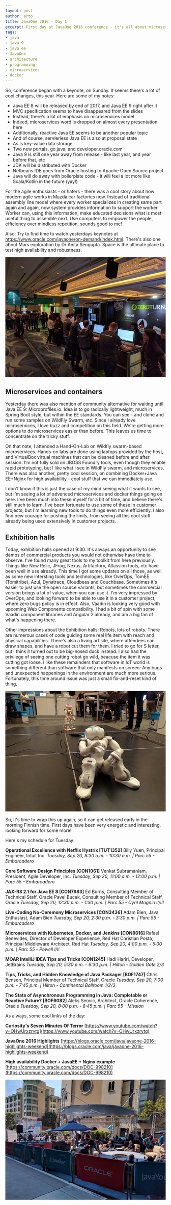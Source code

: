 ```yaml
---
layout: post
author: arto
title: JavaOne 2016 - Day 1
excerpt: First day at JavaOne 2016 conference - it's all about microservices and containers
tags:
- java
- java 9
- java ee
- JavaOne
- architecture
- programming
- microservices
- docker
---
```


So, conference began with a keynote, on Sunday. It seems there's a lot of cool changes, this year. Here are some of my notes:

- Java EE 8 will be released by end of 2017, and Java EE 9 right after it
- MVC specification seems to have disappeared from the slides
- Instead, there's a lot of emphasis on microservices model
- Indeed, microservices word is dropped on almost every presentation here
- Additionally, reactive Java EE seems to be another popular topic
- And of course, servlerless Java EE is also at proposal state
- As is key-value data storage
- Two new portals, go.java, and developer.oracle.com
- Java 9 is still one year away from release - like last year, and year before that, etc
- JDK will be distributed with Docker
- Netbeans IDE goes from Oracle hosting to Apache Open Source project
- Java will do away with boilerplate code - it will feel a lot more like Scala/Kotlin in the future (yay!)

For the agile enthusiasts - or haters - there was a cool story about how modern agile works in Mazda car factories now. Instead of traditional assembly line model where every worker specializes in creating same part again and again, now system provides information to support the worker. Worker can, using this information, make educated decisions what is most useful thing to assemble next. Use computers to empower the people, efficiency over mindless repetition, sounds good to me!

Also: Try to find time to watch yesterdays keynotes at https://www.oracle.com/javaone/on-demand/index.html. There's also one about Mars exploration by Dr Anita Sengupta. Space is the ultimate place to test high availability and robustness.

![Vibes](/img/javaone2016/2016-09-20-2.jpg)

## Microservices and containers

Yesterday there was also mention of community alternative for waiting until Java EE 9: Microprofiles.io. Idea is to go radically lightweight, much in Spring Boot style, but within the EE standards. You can see - and clone and run some samples on WildFly Swarm, etc. Since I already love microservices, I love buzz and competition on this field. We're getting more options to do microservices easier than before. This leaves us time to concentrate on the tricky stuff.

On that note, I attended a Hand-On-Lab on Wildfly swarm-based microservices. Hands-on labs are done using laptops provided by the host, and VirtualBox virtual machines that can be cleaned before and after session. I'm not fully sold on JBOSS Foundry tools, even though they enable rapid prototyping, but I like what I see in WildFly swarm, and microservices. There was also another, pretty cool session, on combining Docker+Java EE+Nginx for high availability - cool stuff that we can immediately use.

I don't know if this is just the case of my mind seeing what it wants to see, but I'm seeing a lot of advanced microservices and docker things going on here. I've been much into these myself for a bit of time, and believe there's still much to learn. I've been fortunate to use some of these in customer projects, but I'm learning new tools to do things even more efficiently. I also find new courage for pushing the limits, from seeing all this cool stuff already being used extensively in customer projects.

## Exhibition halls

Today, exhibition halls opened at 9:30. It's always an opportunity to see demos of commercial products you would not otherwise have time to observe. I've found many great tools to my toolkit from here previously. Things like New Relic, JFrog, Nexus, Artifactory, Atlassion tools, etc have been well in use already. This time I got some updates on all those, as well as some new intersting tools and technologies, like OverOps, TomEE (Tomitribe), Azul, Dynatrace, Cloudbees and Couchbase. Sometimes it's easier to just use the open source variants, but sometimes the commercial version brings a lot of value, when you can use it. I'm very impressed by OverOps, and looking forward to be able to use it in a customer project, where zero bugs policy is in effect. Also, Vaadin is looking very good with upcoming Web Components compatibility. I had a bit of spin with some Vaadin component libraries and Angular 2 already, and am a big fan of what's happening there.

Other impressions about the Exhibition halls: Robots, lots of robots. There are numerous cases of code guiding some real life item with reach and physical capabilities. There's also a living art site, where attendees can draw shapes, and have a robot cut them for them. I tried to go for S letter, but I think it turned out to be big-nosed duck instead. I also had the privilege of seeing one cutting robot go wild, beacuse the item it was cutting got loose. I like these remainders that software in IoT world is something different than software that only manifests on screen: Any bugs and unexpected happenings in the environment are much more serious. Fortunately, this time around issue was just a small fix-and-reset kind of thing.

![Robots, lots of robots](/img/javaone2016/2016-09-20-1.jpg)

So, it's time to wrap this up again, so it can get released early in the morning Finnish time. First days have been very energetic and interesting, looking forward for some more!

Here's my schedule for Tuesday:

**Operational Excellence with Netflix Hystrix [TUT1352]**
Billy Yuen, Principal Engineer, Intuit Inc.
*Tuesday, Sep 20, 8:30 a.m. - 10:30 a.m. | Parc 55 - Embarcadero*

**Core Software Design Principles [CON1061]**
Venkat Subramaniam, President, Agile Developer, Inc.
*Tuesday, Sep 20, 11:00 a.m. - 12:00 p.m. | Parc 55 - Embarcadero*

**JAX-RS 2.1 for Java EE 8 [CON7983]**
Ed Burns, Consulting Member of Technical Staff, Oracle
Pavel Bucek, Consulting Member of Technical Staff, Oracle
*Tuesday, Sep 20, 12:30 p.m. - 1:30 p.m. | Parc 55 - Cyril Magnin II/III*

**Live-Coding No-Ceremony Microservices [CON3436]**
Adam Bien, Java Enthusiast, Adam Bien
*Tuesday, Sep 20, 2:30 p.m. - 3:30 p.m. | Parc 55 - Embarcadero*

**Microservices with Kubernetes, Docker, and Jenkins [CON8016]**
Rafael Benevides, Director of Developer Experience, Red Hat
Christian Posta, Principal Middleware Architect, Red Hat
*Tuesday, Sep 20, 4:00 p.m. - 5:00 p.m. | Parc 55 - Powell I/II*

**MOAR IntelliJ IDEA Tips and Tricks [CON1245]**
Hadi Hariri, Developer, JetBrains
*Tuesday, Sep 20, 5:30 p.m. - 6:30 p.m. | Hilton - Golden Gate 2/3*

**Tips, Tricks, and Hidden Knowledge of Java Packager [BOF1747]**
Chris Bensen, Principal Member of Technical Staff, Oracle
*Tuesday, Sep 20, 7:00 p.m. - 7:45 p.m. | Hilton - Continental Ballroom 1/2/3*

**The State of Asynchronous Programming in Java: Completable or Reactive Future? [BOF6082]**
Aleks Seovic, Architect, Oracle Coherence, Oracle
*Tuesday, Sep 20, 8:00 p.m. - 8:45 p.m. | Parc 55 - Mission*


As always, some cool links of the day:

**Curiosity's Seven Minutes Of Terror**
[https://www.youtube.com/watch?v=OHwUrxzrvtg](https://www.youtube.com/watch?v=OHwUrxzrvtg)

**JavaOne 2016 Highlights**
[https://blogs.oracle.com/java/javaone-2016-highlights-weekend](https://blogs.oracle.com/java/javaone-2016-highlights-weekend)

**High availability Docker + JavaEE + Nginx example**
[https://community.oracle.com/docs/DOC-998210](https://community.oracle.com/docs/DOC-998210)

![Even devs gotta eat](/img/javaone2016/2016-09-20-3.jpg)
